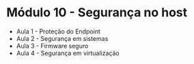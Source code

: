 #  Módulo 10 - Segurança no host
- Aula 1 - Proteção do Endpoint 
- Aula 2 - Segurança em sistemas 
- Aula 3 - Firmware seguro
- Aula 4 - Segurança em virtualização